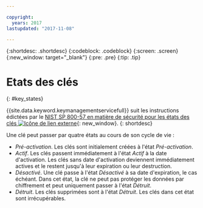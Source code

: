 ```yaml
---

copyright:
  years: 2017
lastupdated: "2017-11-08"

---
```


{:shortdesc: .shortdesc}
{:codeblock: .codeblock}
{:screen: .screen}
{:new_window: target="_blank"}
{:pre: .pre}
{:tip: .tip}

# Etats des clés
{: #key_states}

{{site.data.keyword.keymanagementservicefull}} suit les instructions édictées par le [NIST SP 800-57 en matière de sécurité pour les états des clés ![Icône de lien externe](../../icons/launch-glyph.svg "Icône de lien externe")](http://nvlpubs.nist.gov/nistpubs/SpecialPublications/NIST.SP.800-57pt1r4.pdf){: new_window}.
{: shortdesc}

Une clé peut passer par quatre états au cours de son cycle de vie :
- _Pré-activation_. Les clés sont initialement créées à l'état _Pré-activation_.
- _Actif_. Les clés passent immédiatement à l'état _Actif_ à la date d'activation. Les clés sans date d'activation deviennent immédiatement actives et le restent jusqu'à leur expiration ou leur destruction.
- _Désactivé_. Une clé passe à l'état _Désactivé_ à sa date d'expiration, le cas échéant. Dans cet état, la clé ne peut pas protéger les données par chiffrement et peut uniquement passer à l'état _Détruit_.
- _Détruit_. Les clés supprimées sont à l'état _Détruit_. Les clés dans cet état sont irrécupérables.
